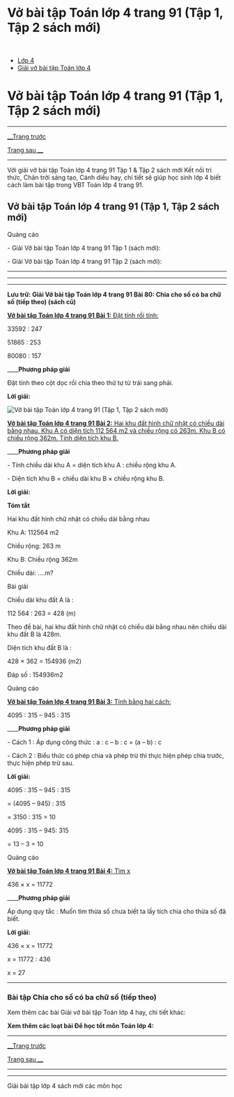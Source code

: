 # Vở bài tập Toán lớp 4 trang 91 (Tập 1, Tập 2 sách mới)

﻿

  * [Lớp 4](https://vietjack.com/series/lop-4.jsp)
  * [Giải vở bài tập Toán lớp 4](https://vietjack.com/giai-vo-bai-tap-toan-4/index.jsp)



# Vở bài tập Toán lớp 4 trang 91 (Tập 1, Tập 2 sách mới)

* * *

[__Trang trước](https://vietjack.com/giai-vo-bai-tap-toan-4/bai-79-luyen-tap.jsp)

[Trang sau __](https://vietjack.com/giai-vo-bai-tap-toan-4/bai-81-luyen-tap.jsp)

* * *

Với giải vở bài tập Toán lớp 4 trang 91 Tập 1 & Tập 2 sách mới Kết nối tri thức, Chân trời sáng tạo, Cánh diều hay, chi tiết sẽ giúp học sinh lớp 4 biết cách làm bài tập trong VBT Toán lớp 4 trang 91.

## Vở bài tập Toán lớp 4 trang 91 (Tập 1, Tập 2 sách mới)

Quảng cáo

\- Giải Vở bài tập Toán lớp 4 trang 91 Tập 1 (sách mới):

\- Giải Vở bài tập Toán lớp 4 trang 91 Tập 2 (sách mới):

* * *

* * *

* * *

**Lưu trữ: Giải Vở bài tập Toán lớp 4 trang 91 Bài 80: Chia cho số có ba chữ số (tiếp theo) (sách cũ)**

[**Vở bài tập Toán lớp 4 trang 91 Bài 1:** Đặt tính rồi tính: ](https://vietjack.com/giai-vo-bai-tap-toan-4/bai-1-trang-91-vbt-toan-4-tap-1.jsp)

33592 : 247

51865 : 253

80080 : 157

____**Phương pháp giải**

Đặt tính theo cột dọc rồi chia theo thứ tự từ trái sang phải.

**Lời giải:**

![Vở bài tập Toán lớp 4 trang 91 \(Tập 1, Tập 2 sách mới\)](https://vietjack.com/giai-vo-bai-tap-toan-4/images/bai-1-trang-91-vbt-toan-4-tap-1.PNG)

[**Vở bài tập Toán lớp 4 trang 91 Bài 2:** Hai khu đất hình chữ nhật có chiều dài bằng nhau. Khu A có diện tích 112 564 m2 và chiều rộng có 263m. Khu B có chiều rộng 362m. Tính diện tích khu B.](https://vietjack.com/giai-vo-bai-tap-toan-4/bai-2-trang-91-vbt-toan-4-tap-1.jsp)

____**Phương pháp giải**

\- Tính chiều dài khu A = diện tích khu A : chiều rộng khu A.

\- Diện tích khu B = chiều dài khu B × chiều rộng khu B.

**Lời giải:**

**Tóm tắt**

Hai khu đất hình chữ nhật có chiều dài bằng nhau

Khu A: 112564 m2

Chiều rộng: 263 m

Khu B: Chiều rộng 362m

Chiều dài: ....m?

Bài giải

Chiều dài khu đất A là :

112 564 : 263 = 428 (m)

Theo đề bài, hai khu đất hình chữ nhật có chiều dài bằng nhau nên chiều dài khu đất B là 428m. 

Diện tích khu đất B là :

428 × 362 = 154936 (m2)

Đáp số : 154936m2

Quảng cáo

[**Vở bài tập Toán lớp 4 trang 91 Bài 3:** Tính bằng hai cách: ](https://vietjack.com/giai-vo-bai-tap-toan-4/bai-3-trang-91-vbt-toan-4-tap-1.jsp)

4095 : 315 – 945 : 315 

____**Phương pháp giải**

\- Cách 1 : Áp dụng công thức : a : c – b : c = (a – b) : c 

\- Cách 2 : Biểu thức có phép chia và phép trừ thì thực hiện phép chia trước, thực hiện phép trừ sau.

**Lời giải:**

4095 : 315 – 945 : 315 

= (4095 – 945) : 315 

= 3150 : 315 = 10

4095 : 315 – 945: 315 

= 13 – 3 = 10

Quảng cáo

[**Vở bài tập Toán lớp 4 trang 91 Bài 4:** Tìm x ](https://vietjack.com/giai-vo-bai-tap-toan-4/bai-4-trang-91-vbt-toan-4-tap-1.jsp)

436 × x = 11772

____**Phương pháp giải**

Áp dụng quy tắc : Muốn tìm thừa số chưa biết ta lấy tích chia cho thừa số đã biết. 

**Lời giải:**

436 × x = 11772

x = 11772 : 436

x = 27

* * *

### **Bài tập Chia cho số có ba chữ số (tiếp theo)**

Xem thêm các bài Giải vở bài tập Toán lớp 4 hay, chi tiết khác:

**Xem thêm các loạt bài Để học tốt môn Toán lớp 4:**

* * *

[__Trang trước](https://vietjack.com/giai-vo-bai-tap-toan-4/bai-79-luyen-tap.jsp)

[Trang sau __](https://vietjack.com/giai-vo-bai-tap-toan-4/bai-81-luyen-tap.jsp)

* * *

* * *

Giải bài tập lớp 4 sách mới các môn học
